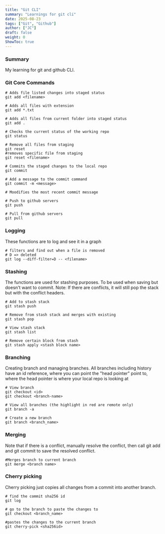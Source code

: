 ```yaml
---
title: "Git CLI"
summary: "Learnings for git cli"
date: 2025-08-23
tags: ["Git", "Github"]
author: ["JC"]
draft: false
weight: 0
ShowToc: true
---
```


### Summary

My learning for git and github CLI.

### Git Core Commands
```
# Adds file listed changes into staged status
git add <filename> 

# Adds all files with extension
git add *.txt

# Adds all files from current folder into staged status
git add . 

# Checks the current status of the working repo
git status 

# Remove all files from staging
git reset
#removes specific file from staging
git reset <filename>

# Commits the staged changes to the local repo
git commit

# Add a message to the commit command
git commit -m <message>

# Moodifies the most recent commit message

# Push to github servers
git push

# Pull from github servers
git pull

```

### Logging

These functions are to log and see it in a graph

```
# filters and find out when a file is removed
# D => deleted
git log --diff-filter=D -- <filename>
```

### Stashing
The functions are used for stashing purposes. To be used when saving but doesn't want to commit. Note: If there are conflicts, it will still pop the stack but with the conflict headers.
```
# Add to stash stack
git stash push

# Remove from stash stack and merges with existing
git stash pop

# View stash stack
git stash list

# Remove certain block from stash
git stash apply <stash block name>
```

### Branching
Creating branch and managing branches. All branches including history have an id reference, where you can point the "head pointer" point to, where the head pointer is where your local repo is looking at
```
# View branch
git checkout <id>
git checkout <branch-name>

# View all branches (the highlight in red are remote only)
git branch -a

# Create a new branch
git branch <branch_name>

```

### Merging
Note that if there is a conflict, manually resolve the conflict, then call git add and git commit to save the resolved conflict.
```
#Merges branch to current branch
git merge <branch name>
```

### Cherry picking
Cherry picking just copies all changes from a commit into another branch.
```
# find the commit sha256 id
git log

# go to the branch to paste the changes to
git checkout <branch_name>

#pastes the changes to the current branch
git cherry-pick <sha256id>

```